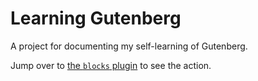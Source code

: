 # Learning Gutenberg

A project for documenting my self-learning of Gutenberg.

Jump over to [the `blocks` plugin] to see the action.

[the `blocks` plugin]: https://github.com/knowler/learning-gutenberg/tree/master/web/app/plugins/blocks
